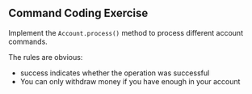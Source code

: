 ## Command Coding Exercise
Implement the `Account.process()`  method to process different account commands.

The rules are obvious:
- success indicates whether the operation was successful
- You can only withdraw money if you have enough in your account